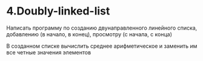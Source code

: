 # 4.Doubly-linked-list

Написать программу по созданию двунаправленного линейного списка, добавлению (в начало, в конец), просмотру (с начала, с конца)

В созданном списке вычислить среднее арифметическое и заменить
им все четные значения элементов
